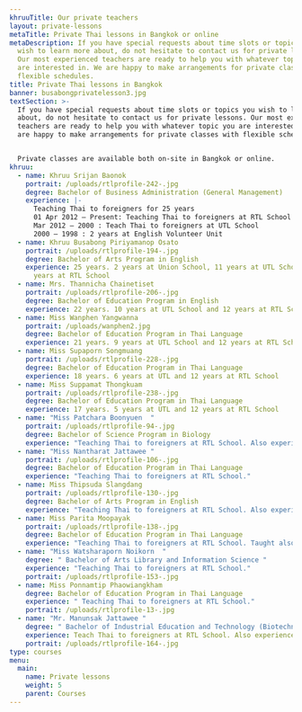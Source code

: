 ```yaml
---
khruuTitle: Our private teachers
layout: private-lessons
metaTitle: Private Thai lessons in Bangkok or online
metaDescription: If you have special requests about time slots or topics you
  wish to learn more about, do not hesitate to contact us for private lessons.
  Our most experienced teachers are ready to help you with whatever topic you
  are interested in. We are happy to make arrangements for private classes with
  flexible schedules.
title: Private Thai lessons in Bangkok
banner: busabongprivatelesson3.jpg
textSection: >-
  If you have special requests about time slots or topics you wish to learn more
  about, do not hesitate to contact us for private lessons. Our most experienced
  teachers are ready to help you with whatever topic you are interested in. We
  are happy to make arrangements for private classes with flexible schedules.


  Private classes are available both on-site in Bangkok or online.
khruu:
  - name: Khruu Srijan Baonok
    portrait: /uploads/rtlprofile-242-.jpg
    degree: Bachelor of Business Administration (General Management)
    experience: |-
      Teaching Thai to foreigners for 25 years  
      01 Apr 2012 – Present: Teaching Thai to foreigners at RTL School  
      Mar 2012 – 2000 : Teach Thai to foreigners at UTL School  
      2000 – 1998 : 2 years at English Volunteer Unit  
  - name: Khruu Busabong Piriyamanop Osato
    portrait: /uploads/rtlprofile-194-.jpg
    degree: Bachelor of Arts Program in English
    experience: 25 years. 2 years at Union School, 11 years at UTL School, and 12
      years at RTL School
  - name: Mrs. Thannicha Chainetiset
    portrait: /uploads/rtlprofile-206-.jpg
    degree: Bachelor of Education Program in English
    experience: 22 years. 10 years at UTL School and 12 years at RTL School
  - name: Miss Wanphen Yangwanna
    portrait: /uploads/wanphen2.jpg
    degree: Bachelor of Education Program in Thai Language
    experience: 21 years. 9 years at UTL School and 12 years at RTL School
  - name: Miss Supaporn Songmuang
    portrait: /uploads/rtlprofile-228-.jpg
    degree: Bachelor of Education Program in Thai Language
    experience: 18 years. 6 years at UTL and 12 years at RTL School
  - name: Miss Suppamat Thongkuam
    portrait: /uploads/rtlprofile-238-.jpg
    degree: Bachelor of Education Program in Thai Language
    experience: 17 years. 5 years at UTL and 12 years at RTL School
  - name: "Miss Patchara Boonyuen  "
    portrait: /uploads/rtlprofile-94-.jpg
    degree: Bachelor of Science Program in Biology
    experience: "Teaching Thai to foreigners at RTL School. Also experience from Wettawanwittaya public school."
  - name: "Miss Nantharat Jattawee "
    portrait: /uploads/rtlprofile-106-.jpg
    degree: Bachelor of Education Program in Thai Language
    experience: "Teaching Thai to foreigners at RTL School."
  - name: Miss Thipsuda Slangdang
    portrait: /uploads/rtlprofile-130-.jpg
    degree: Bachelor of Arts Program in English
    experience: "Teaching Thai to foreigners at RTL School. Also experience from Holy Redeemer Banphai School (private school). Earlier worked at Thai Airways."
  - name: Miss Parita Moopayak
    portrait: /uploads/rtlprofile-138-.jpg
    degree: Bachelor of Education Program in Thai Language
    experience: "Teaching Thai to foreigners at RTL School. Taught also at Phutthabucha public school and Pratum Anusorn public school."
  - name: "Miss Watsharaporn Noikorn  "
    degree: " Bachelor of Arts Library and Information Science "
    experience: "Teaching Thai to foreigners at RTL School."
    portrait: /uploads/rtlprofile-153-.jpg
  - name: Miss Ponnamtip Phaowiangkham
    degree: Bachelor of Education Program in Thai Language
    experience: " Teaching Thai to foreigners at RTL School."
    portrait: /uploads/rtlprofile-13-.jpg
  - name: "Mr. Manunsak Jattawee "
    degree: " Bachelor of Industrial Education and Technology (Biotechnology)"
    experience: Teach Thai to foreigners at RTL School. Also experience from R&D at Ajino Takara and researcher and analyze statistical data for Thipwaree Foods Company Limited.
    portrait: /uploads/rtlprofile-164-.jpg
type: courses
menu:
  main:
    name: Private lessons
    weight: 5
    parent: Courses
---
```

